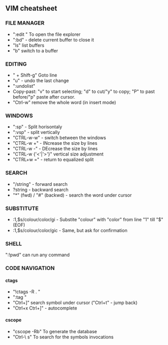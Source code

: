 ## VIM cheatsheet

### FILE MANAGER
* ":edit <dirname>" To open the file explorer
* ":bd" - delete current buffer to close it
* "ls" list buffers
* "b<number>" switch to a buffer

### EDITING
* "<lineno> + Shift-g" Goto line
* "<number>u" - undo the last change 
* ":undolist" 
* Copy-past: "v" to start selecting; "d" to cut/"y" to copy; "P" to past before/"p" paste after cursor.
* "Ctrl-w" remove the whole word (in insert mode)

### WINDOWS
* ":sp" - Split horisontaly
* ":vsp" - split vertically
* "CTRL-w-w" - switch between the windows
* "CTRL-w <number>+" - INcrease the size by <number> lines
* "CTRL-w <number>-" - DEcrease the size by <number> lines
* "CTRL-w <number>{'<'|'>'}" vertical size adjustment
* "CTRL+w =" - return to equalized split

### SEARCH
* "/string" - forward search
* ?string - backward search
* "*" (fwd) / "#" (backwd) - search the word under cursor

### SUBSTITUTE
* :1,$s/colour/color/gi - Substite "colour" with "color" from line "1" till "$" (EOF)
* :1,$s/colour/color/gic - Same, but ask for confirmation

### SHELL
":!pwd" can run any command

### CODE NAVIGATION
#### ctags
* "!ctags -R . "
* ":tag <name>" 
* "Ctrl+]" search symbol under cursor ("Ctrl+t" - jump back)
* "Ctrl+x Ctrl+]" - autocomplete
#### cscope
* "cscope -Rb" To generate the database
* "Ctrl-\ s" To search for the symbols invocations
